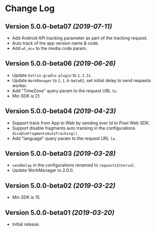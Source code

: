 # Change Log

## Version 5.0.0-beta07 *(2019-07-11)*
* Add Android API tracking parameter as part of the tracking request.
* Auto track of the app version name & code.
* Add `wt_mc=` to the media code param.

## Version 5.0.0-beta06 *(2019-06-26)*
* Update `kotlin-gradle-plugin` to `1.3.31`.
* Update `WorkManager` to `2.1.0-beta02`, set initial delay to send requests worker.
* Add "TimeZone" query param to the request URL `tz`.
* Min SDK is 21.

## Version 5.0.0-beta04 *(2019-04-23)*
* Support track from App to Web by sending ever Id to Pixel Web SDK.
* Support disable fragments auto tracking in the configurations `disableFragmentsAutoTracking()`.
* Add "language" query param to the request URL `la`.

## Version 5.0.0-beta03 *(2019-03-28)*
* `sendDelay` in the configurations renamed to `requestsInterval`.
* Update WorkManager to 2.0.0.

## Version 5.0.0-beta02 *(2019-03-22)*
* Min SDK is 15.

## Version 5.0.0-beta01 *(2019-03-20)*
* Initial release.